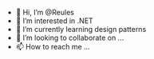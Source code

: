 - 👋 Hi, I’m @Reules
- 👀 I’m interested in .NET
- 🌱 I’m currently learning design patterns
- 💞️ I’m looking to collaborate on ...
- 📫 How to reach me ...

<!---
Reules/Reules is a ✨ special ✨ repository because its `README.md` (this file) appears on your GitHub profile.
You can click the Preview link to take a look at your changes.
--->
